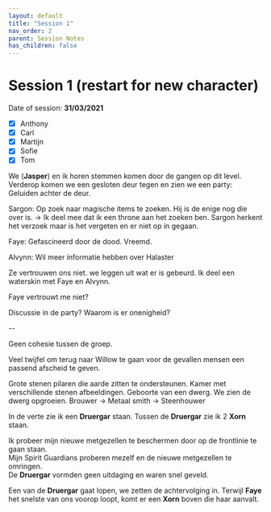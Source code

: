 ```yaml
---
layout: default
title: "Session 1"
nav_order: 2
parent: Session Notes
has_children: false
---
```


# Session 1 (restart for new character)

Date of session: **31/03/2021**

- [X] Anthony
- [X] Carl
- [X] Martijn
- [X] Sofie
- [X] Tom

We (**Jasper**) en ik horen stemmen komen door de gangen op dit level.  
Verderop komen we een gesloten deur tegen en zien we een party:
Geluiden achter de deur.

Sargon:
Op zoek naar magische items te zoeken.
Hij is de enige nog die over is.
-> Ik deel mee dat ik een throne aan het zoeken ben.
Sargon herkent het verzoek maar is het vergeten en er niet op in gegaan.

Faye:
Gefascineerd door de dood.
Vreemd.

Alvynn:
Wil meer informatie hebben over Halaster

Ze vertrouwen ons niet. we leggen uit wat er is gebeurd.
Ik deel een waterskin met Faye en Alvynn.

Faye vertrouwt me niet?

Discussie in de party?
Waarom is er onenigheid?

--

Geen cohesie tussen de groep.  

Veel twijfel om terug naar Willow te gaan voor de gevallen mensen een passend afscheid te geven.  

Grote stenen pilaren die aarde zitten te ondersteunen.
Kamer met verschillende stenen afbeeldingen.
Geboorte van een dwerg.
We zien de dwerg opgroeien.
Brouwer -> Metaal smith -> Steenhouwer

In de verte zie ik een **Druergar** staan.
Tussen de **Druergar** zie ik 2 **Xorn** staan.

Ik probeer mijn nieuwe metgezellen te beschermen door op de frontlinie te gaan staan.  
Mijn Spirit Guardians proberen mezelf en de nieuwe metgezellen te omringen.  
De **Druergar** vormden geen uitdaging en waren snel geveld.

Een van de **Druergar** gaat lopen, we zetten de achtervolging in.
Terwijl **Faye** het snelste van ons voorop loopt, komt er een **Xorn** boven die haar aanvalt.
